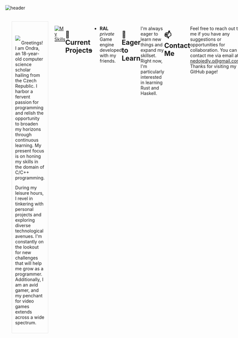 
![header](https://capsule-render.vercel.app/api?text=Hi%20there!&animation=fadeIn&fontColor=f24b7c&color=282a36&height=180&fontAlignY=30&fontAlign=20&type=Waving)


<div style="display: flex; padding: 20px;">
  <div style="flex: 1; padding-right: 20px;">
    <div style="border: 1px solid #e6e6e6; padding: 10px;">
      <div>
    <br><br>
    <img align="left" src="https://github-readme-stats.vercel.app/api/top-langs/?username=ondranedo&langs_count=3&theme=dracula&hide_border=true&hide_title=true">
  </div>
  <p>
    Greetings! I am Ondra, an 18-year-old computer science scholar hailing from the Czech Republic. I harbor a fervent passion for programming and relish the opportunity to broaden my horizons through continuous learning. My present focus is on honing my skills in the domain of C/C++ programming.
  </p>
  <p>
    During my leisure hours, I revel in tinkering with personal projects and exploring diverse technological avenues. I'm constantly on the lookout for new challenges that will help me grow as a programmer. Additionally, I am an avid gamer, and my penchant for video games extends across a wide spectrum.
  </p>
</div>
 
</div>
<br><br>

[![My Skills](https://skillicons.dev/icons?i=c,cpp,cmake,linux,md,neovim,raspberrypi,visualstudio,vscode)](https://skillicons.dev)


## 🔭 Current Project~~s~~
- **RAL** *private* Game engine developed with my friends.


## 🌱 Eager to Learn
I'm always eager to learn new things and expand my skillset. Right now, I'm particularly interested in learning Rust and Haskell.




## 📫 Contact Me
Feel free to reach out to me if you have any suggestions or opportunities for collaboration. You can contact me via email at [nedojedly.o@gmail.com](mailto:nedojedly.o@gmail.com). Thanks for visiting my GitHub page!
